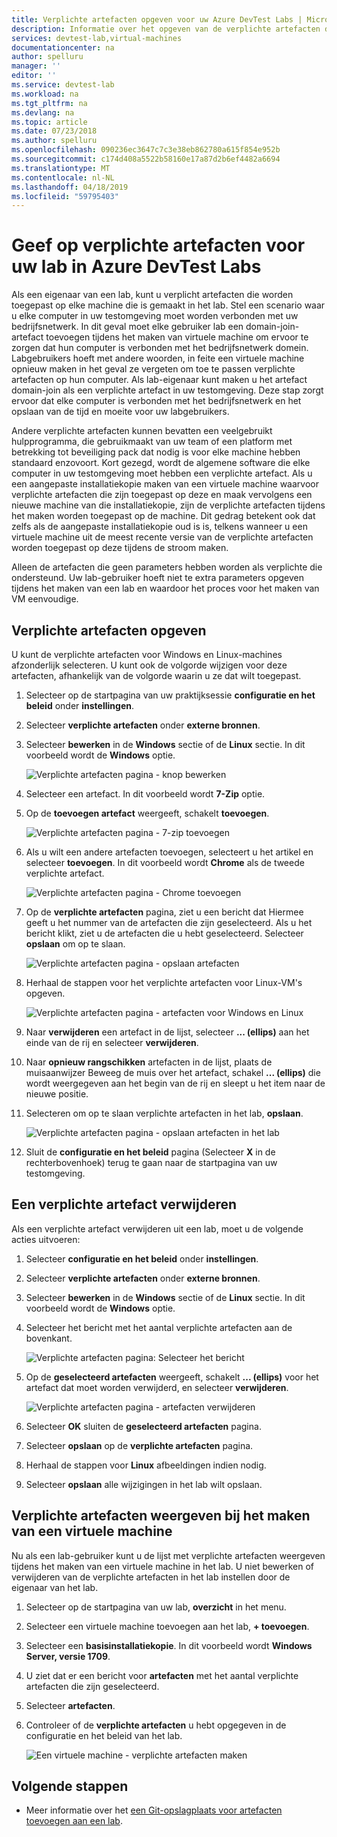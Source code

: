 ```yaml
---
title: Verplichte artefacten opgeven voor uw Azure DevTest Labs | Microsoft Docs
description: Informatie over het opgeven van de verplichte artefacten die nodig hebt geïnstalleerd voordat u een gebruiker geselecteerde artefacten installeert op virtuele machines (VM's) in het lab.
services: devtest-lab,virtual-machines
documentationcenter: na
author: spelluru
manager: ''
editor: ''
ms.service: devtest-lab
ms.workload: na
ms.tgt_pltfrm: na
ms.devlang: na
ms.topic: article
ms.date: 07/23/2018
ms.author: spelluru
ms.openlocfilehash: 090236ec3647c7c3e38eb862780a615f854e952b
ms.sourcegitcommit: c174d408a5522b58160e17a87d2b6ef4482a6694
ms.translationtype: MT
ms.contentlocale: nl-NL
ms.lasthandoff: 04/18/2019
ms.locfileid: "59795403"
---
```

# <a name="specify-mandatory-artifacts-for-your-lab-in-azure-devtest-labs"></a>Geef op verplichte artefacten voor uw lab in Azure DevTest Labs
Als een eigenaar van een lab, kunt u verplicht artefacten die worden toegepast op elke machine die is gemaakt in het lab. Stel een scenario waar u elke computer in uw testomgeving moet worden verbonden met uw bedrijfsnetwerk. In dit geval moet elke gebruiker lab een domain-join-artefact toevoegen tijdens het maken van virtuele machine om ervoor te zorgen dat hun computer is verbonden met het bedrijfsnetwerk domein. Labgebruikers hoeft met andere woorden, in feite een virtuele machine opnieuw maken in het geval ze vergeten om toe te passen verplichte artefacten op hun computer. Als lab-eigenaar kunt maken u het artefact domain-join als een verplichte artefact in uw testomgeving. Deze stap zorgt ervoor dat elke computer is verbonden met het bedrijfsnetwerk en het opslaan van de tijd en moeite voor uw labgebruikers.
 
Andere verplichte artefacten kunnen bevatten een veelgebruikt hulpprogramma, die gebruikmaakt van uw team of een platform met betrekking tot beveiliging pack dat nodig is voor elke machine hebben standaard enzovoort. Kort gezegd, wordt de algemene software die elke computer in uw testomgeving moet hebben een verplichte artefact. Als u een aangepaste installatiekopie maken van een virtuele machine waarvoor verplichte artefacten die zijn toegepast op deze en maak vervolgens een nieuwe machine van die installatiekopie, zijn de verplichte artefacten tijdens het maken worden toegepast op de machine. Dit gedrag betekent ook dat zelfs als de aangepaste installatiekopie oud is is, telkens wanneer u een virtuele machine uit de meest recente versie van de verplichte artefacten worden toegepast op deze tijdens de stroom maken. 
 
Alleen de artefacten die geen parameters hebben worden als verplichte die ondersteund. Uw lab-gebruiker hoeft niet te extra parameters opgeven tijdens het maken van een lab en waardoor het proces voor het maken van VM eenvoudige. 

## <a name="specify-mandatory-artifacts"></a>Verplichte artefacten opgeven
U kunt de verplichte artefacten voor Windows en Linux-machines afzonderlijk selecteren. U kunt ook de volgorde wijzigen voor deze artefacten, afhankelijk van de volgorde waarin u ze dat wilt toegepast. 

1. Selecteer op de startpagina van uw praktijksessie **configuratie en het beleid** onder **instellingen**. 
3. Selecteer **verplichte artefacten** onder **externe bronnen**. 
4. Selecteer **bewerken** in de **Windows** sectie of de **Linux** sectie. In dit voorbeeld wordt de **Windows** optie. 

    ![Verplichte artefacten pagina - knop bewerken](media/devtest-lab-mandatory-artifacts/mandatory-artifacts-edit-button.png)
4. Selecteer een artefact. In dit voorbeeld wordt **7-Zip** optie. 
5. Op de **toevoegen artefact** weergeeft, schakelt **toevoegen**. 

    ![Verplichte artefacten pagina - 7-zip toevoegen](media/devtest-lab-mandatory-artifacts/add-seven-zip.png)
6. Als u wilt een andere artefacten toevoegen, selecteert u het artikel en selecteer **toevoegen**. In dit voorbeeld wordt **Chrome** als de tweede verplichte artefact.

    ![Verplichte artefacten pagina - Chrome toevoegen](media/devtest-lab-mandatory-artifacts/add-chrome.png)
7. Op de **verplichte artefacten** pagina, ziet u een bericht dat Hiermee geeft u het nummer van de artefacten die zijn geselecteerd. Als u het bericht klikt, ziet u de artefacten die u hebt geselecteerd. Selecteer **opslaan** om op te slaan. 

    ![Verplichte artefacten pagina - opslaan artefacten](media/devtest-lab-mandatory-artifacts/save-artifacts.png)
8. Herhaal de stappen voor het verplichte artefacten voor Linux-VM's opgeven. 
    
    ![Verplichte artefacten pagina - artefacten voor Windows en Linux](media/devtest-lab-mandatory-artifacts/windows-linux-artifacts.png)
9. Naar **verwijderen** een artefact in de lijst, selecteer **... (ellips)**  aan het einde van de rij en selecteer **verwijderen**. 
10. Naar **opnieuw rangschikken** artefacten in de lijst, plaats de muisaanwijzer Beweeg de muis over het artefact, schakel **... (ellips)**  die wordt weergegeven aan het begin van de rij en sleept u het item naar de nieuwe positie. 
11. Selecteren om op te slaan verplichte artefacten in het lab, **opslaan**. 

    ![Verplichte artefacten pagina - opslaan artefacten in het lab](media/devtest-lab-mandatory-artifacts/save-to-lab.png)
12. Sluit de **configuratie en het beleid** pagina (Selecteer **X** in de rechterbovenhoek) terug te gaan naar de startpagina van uw testomgeving.  

## <a name="delete-a-mandatory-artifact"></a>Een verplichte artefact verwijderen
Als een verplichte artefact verwijderen uit een lab, moet u de volgende acties uitvoeren: 

1. Selecteer **configuratie en het beleid** onder **instellingen**. 
2. Selecteer **verplichte artefacten** onder **externe bronnen**. 
3. Selecteer **bewerken** in de **Windows** sectie of de **Linux** sectie. In dit voorbeeld wordt de **Windows** optie. 
4. Selecteer het bericht met het aantal verplichte artefacten aan de bovenkant. 

    ![Verplichte artefacten pagina: Selecteer het bericht](media/devtest-lab-mandatory-artifacts/select-message-artifacts.png)
5. Op de **geselecteerd artefacten** weergeeft, schakelt **... (ellips)**  voor het artefact dat moet worden verwijderd, en selecteer **verwijderen**. 
    
    ![Verplichte artefacten pagina - artefacten verwijderen](media/devtest-lab-mandatory-artifacts/remove-artifact.png)
6. Selecteer **OK** sluiten de **geselecteerd artefacten** pagina. 
7. Selecteer **opslaan** op de **verplichte artefacten** pagina.
8. Herhaal de stappen voor **Linux** afbeeldingen indien nodig. 
9. Selecteer **opslaan** alle wijzigingen in het lab wilt opslaan. 

## <a name="view-mandatory-artifacts-when-creating-a-vm"></a>Verplichte artefacten weergeven bij het maken van een virtuele machine
Nu als een lab-gebruiker kunt u de lijst met verplichte artefacten weergeven tijdens het maken van een virtuele machine in het lab. U niet bewerken of verwijderen van de verplichte artefacten in het lab instellen door de eigenaar van het lab.

1. Selecteer op de startpagina van uw lab, **overzicht** in het menu.
2. Selecteer een virtuele machine toevoegen aan het lab, **+ toevoegen**. 
3. Selecteer een **basisinstallatiekopie**. In dit voorbeeld wordt **Windows Server, versie 1709**.
4. U ziet dat er een bericht voor **artefacten** met het aantal verplichte artefacten die zijn geselecteerd. 
5. Selecteer **artefacten**. 
6. Controleer of de **verplichte artefacten** u hebt opgegeven in de configuratie en het beleid van het lab. 

    ![Een virtuele machine - verplichte artefacten maken](media/devtest-lab-mandatory-artifacts/create-vm-artifacts.png)

## <a name="next-steps"></a>Volgende stappen
* Meer informatie over het [een Git-opslagplaats voor artefacten toevoegen aan een lab](devtest-lab-add-artifact-repo.md).

